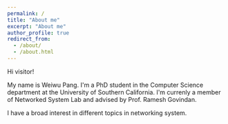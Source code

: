 ```yaml
---
permalink: /
title: "About me"
excerpt: "About me"
author_profile: true
redirect_from: 
  - /about/
  - /about.html
---
```


Hi visitor!

My name is Weiwu Pang. I'm a PhD student in the Computer Science department at the University of Southern California. I'm currenly a member of Networked System Lab and advised by Prof. Ramesh Govindan. 

I have a broad interest in different topics in networking system. 

